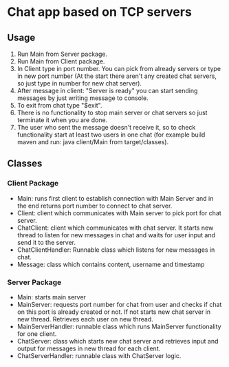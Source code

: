 # Chat app based on TCP servers

## Usage

1. Run Main from Server package.
2. Run Main from Client package.
3. In Client type in port number. You can pick from already servers or type in new port number (At the start there aren't any created chat servers, so just type in number for new chat server).
4. After message in client: "Server is ready" you can start sending messages by just writing message to console.
5. To exit from chat type "$exit".
6. There is no functionality to stop main server or chat servers so just terminate it when you are done.
7. The user who sent the message doesn't receive it, so to check functionality start at least two users in one chat (for example build maven and run: java client/Main from target/classes).

## Classes
### Client Package
  - Main: runs first client to establish connection with Main Server and in the end returns port number to connect to chat server.
  - Client: client which communicates with Main server to pick port for chat server.
  - ChatClient: client which communicates with chat server. It starts new thread to listen for new messages in chat and waits for user input and send it to the server.
  - ChatClientHandler: Runnable class which listens for new messages in chat.
  - Message: class which contains content, username and timestamp

### Server Package
  - Main: starts main server
  - MainServer: requests port number for chat from user and checks if chat on this port is already created or not. If not starts new chat server in new thread. Retrieves each user on new thread.
  - MainServerHandler: runnable class which runs MainServer functionality for one client.
  - ChatServer: class which starts new chat server and retrieves input and output for messages in new thread for each client.
  - ChatServerHandler: runnable class with ChatServer logic.
